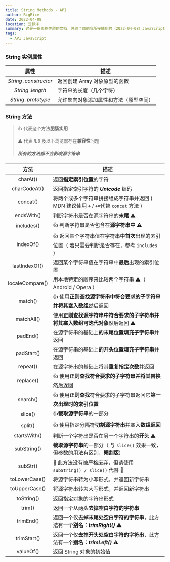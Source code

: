 ```yaml
---
title: String Methods - API
author: BigRice
date: 2022-04-08
location: 云梦泽
summary: 这是一份表格性质的文档，总结了目前我所接触到的（2022-04-08）JavaScript 中 String 类型的一些方法
tags:
  - API JavaScript
---
```


### String 实例属性

|         属性          | 描述                                   |
| :-------------------: | -------------------------------------- |
| _String .constructor_ | 返回创建 Array 对象原型的函数          |
|   _String .length_    | 字符串的长度（几个字符）               |
|  _String .prototype_  | 允许您向对象添加属性和方法（原型空间） |

### String 方法

> 👍 代表这个方法**肥肠实用**
>
> ⚠ 代表 _IE8_ 及以下浏览器存在**兼容性**问题
>
> ##### 所有的方法都不会影响源字符串

|      方法       | 描述                                                                                           |
| :-------------: | ---------------------------------------------------------------------------------------------- |
|    charAt()     | 返回**指定索引位置**的字符                                                                     |
|  charCodeAt()   | 返回指定索引字符的 **_Unicode_** 编码                                                          |
|    concat()     | 将两个或多个字符串拼接组成字符串并返回 ( MDN 建议使用 `+` / `+=`代替 `concat` 方法 )           |
|   endsWith()    | 判断字符串是否在源字符串的**末尾** ⚠                                                           |
|   includes()    | 👍 判断字符串是否包含在**源字符串中** ⚠                                                        |
|    indexOf()    | 👍 返回某个字符串值在字符串中**首次**出现的索引位置（ 若只需要判断是否存在，参考 `includes` ） |
|  lastIndexOf()  | 返回某个字符串值在字符串中**最后**出现的索引位置                                               |
| localeCompare() | 用本地特定的顺序来比较两个字符串 ⚠（ Android / Opera ）                                        |
|     match()     | 👍 使用**正则查找源字符串中符合要求的子字符串并将其塞入数组**然后返回                          |
|   matchAll()    | 使用**正则查找源字符串中符合要求的子字符串并将其塞入数组可迭代对象**然后返回 ⚠                 |
|    padEnd()     | 在源字符串的基础上**的末尾位置填充子字符串**并返回                                             |
|   padStart()    | 在源字符串的基础上**的开头位置填充子字符串**并返回                                             |
|    repeat()     | 在源字符串的基础上将其**重复指定次数**并返回                                                   |
|    replace()    | 👍 使用**正则查找符合要求的子字符串并将其替换**然后返回                                        |
|    search()     | 👍 使用**正则查找**符合要求的子字符串返回它**第一次出现时的索引位置**                          |
|     slice()     | 👍**截取源字符串**的一部分                                                                     |
|     split()     | 👍 使用指定分隔符**切割源字符串**并塞入**数组返回**                                            |
|  startsWith()   | 判断一个字符串是否在另一个字符串的**开头** ⚠                                                   |
|   subString()   | **截取源字符串**的一部分（ 与 `slice()` 效果一致，但参数的用法有区别，**阉割版**）             |
|    subStr()     | 🚫 此方法没有被严格废弃，但请使用 `subString() / slice()` 代替 🚫                              |
|  toLowerCase()  | 将源字符串转为小写形式，并返回新字符串                                                         |
|  toUpperCase()  | 将源字符串转为大写形式，并返回新字符串                                                         |
|   toString()    | 返回指定对象的字符串形式                                                                       |
|     trim()      | 返回一个从两头**去掉空白字符的字符串**                                                         |
|    trimEnd()    | 返回一个仅**去掉末尾处空白字符的字符串**，此方法有一个**别名：_trimRight()_** ⚠                |
|   trimStart()   | 返回一个仅**去掉开头处空白字符的字符串**，此方法有一个**别名：_trimLeft()_** ⚠                 |
|    valueOf()    | 返回 String 对象的初始值                                                                       |
